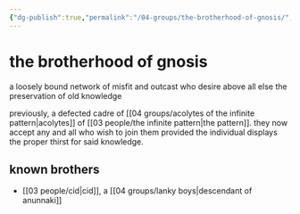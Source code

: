 ```yaml
---
{"dg-publish":true,"permalink":"/04-groups/the-brotherhood-of-gnosis/","created":"2024-10-25T11:59:50.000-05:00","updated":"2025-05-23T09:28:32.730-05:00"}
---
```


# the brotherhood of gnosis

a loosely bound network of misfit and outcast who desire above all else the preservation of old knowledge

previously, a defected cadre of [[04 groups/acolytes of the infinite pattern\|acolytes]] of [[03 people/the infinite pattern\|the pattern]]. they now accept any and all who wish to join them provided the individual displays the proper thirst for said knowledge.



## known brothers
- [[03 people/cid\|cid]], a [[04 groups/lanky boys\|descendant of anunnaki]]